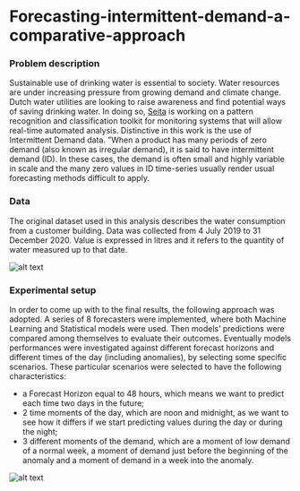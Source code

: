 # Forecasting-intermittent-demand-a-comparative-approach

### Problem description
Sustainable use of drinking water is essential to society. Water resources are under increasing pressure from growing demand and climate change. Dutch water utilities are looking to raise awareness and find potential ways of saving drinking water. In doing so, [Seita](https://seita.nl/project/water-leaks-process-analytics/) is working on a pattern recognition and classification toolkit for monitoring systems that will allow real-time automated analysis. Distinctive in this work is the use of Intermittent Demand data. ”When a product has many periods of zero demand (also known as irregular demand), it is said to have intermittent demand (ID). In these cases, the demand is often small and highly variable in scale and the many zero values in ID time-series usually render usual forecasting methods difficult to apply. 

### Data
The original dataset used in this analysis describes the water consumption from a customer building. Data was collected from 4 July 2019 to 31 December 2020. Value is expressed in litres and it refers to the quantity of water measured up to that date.

![alt text](https://user-images.githubusercontent.com/57104110/146569112-8be75ce9-509f-4201-8d03-b7a301eb3b35.png)

### Experimental setup
In order to come up with to the final results, the following approach was adopted. A series of 8 forecasters were implemented, where both Machine Learning and Statistical models were used. Then models’ predictions were compared among themselves to evaluate their outcomes. Eventually models performances were investigated against different forecast horizons and different times of the day (including anomalies), by selecting some specific scenarios. These particular scenarios were selected to have the following characteristics: 
* a Forecast Horizon  equal to 48 hours, which means we want to predict each time two days in the future;
* 2 time moments of the day, which are noon and midnight, as we want to see how it differs if we start predicting values during the day or during the night;
* 3 different moments of the demand, which are a moment of low demand of a normal week, a moment of demand just before the beginning of the anomaly and a moment of demand in a week into the anomaly. 

![alt text](https://user-images.githubusercontent.com/57104110/146569803-ff722aac-6fed-4e3f-abec-f4ab4c6df8f3.png)

